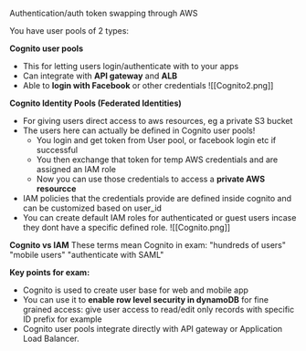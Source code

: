 Authentication/auth token swapping through AWS

You have user pools of 2 types:

**Cognito user pools**
- This for letting users login/authenticate with to your apps
- Can integrate with **API gateway** and **ALB**
- Able to **login with Facebook** or other credentials
![[Cognito2.png]]

**Cognito Identity Pools (Federated Identities)**
- For giving users direct access to aws resources, eg a private S3 bucket
- The users here can actually be defined in Cognito user pools!
	- You login and get token from User pool, or facebook login etc if successful
	- You then exchange that token for temp AWS credentials and are assigned an IAM role
	- Now you can use those credentials to access a **private AWS resourcce**
- IAM policies that the credentials provide are defined inside cognito and can be customized based on user_id
- You can create default IAM roles for authenticated or guest users incase they dont have a specific defined role.
![[Cognito.png]]



**Cognito vs IAM** These terms mean Cognito in exam:
"hundreds of users"
"mobile users"
"authenticate with SAML"


**Key points for exam:**
- Cognito is used to create user base for web and mobile app
- You can use it to **enable row level security in dynamoDB** for fine grained access: give user access to read/edit only records with specific ID prefix for example
- Cognito user pools integrate directly with API gateway or Application Load Balancer.